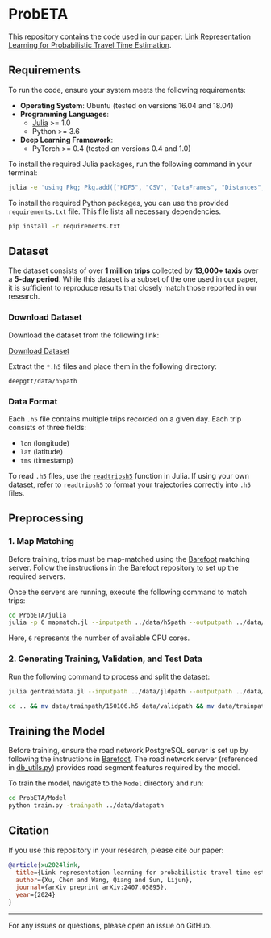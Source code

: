 # ProbETA

This repository contains the code used in our paper: [Link Representation Learning for Probabilistic Travel Time Estimation](https://arxiv.org/abs/2407.05895).

## Requirements

To run the code, ensure your system meets the following requirements:

- **Operating System**: Ubuntu (tested on versions 16.04 and 18.04)
- **Programming Languages**:
  - [Julia](https://julialang.org/downloads/) >= 1.0
  - Python >= 3.6
- **Deep Learning Framework**:
  - PyTorch >= 0.4 (tested on versions 0.4 and 1.0)

To install the required Julia packages, run the following command in your terminal:

```bash
julia -e 'using Pkg; Pkg.add(["HDF5", "CSV", "DataFrames", "Distances", "StatsBase", "JSON", "Lazy", "JLD2", "ArgParse"])'
```

To install the required Python packages, you can use the provided `requirements.txt` file. This file lists all necessary dependencies.

```bash
pip install -r requirements.txt
```

## Dataset

The dataset consists of over **1 million trips** collected by **13,000+ taxis** over a **5-day period**. While this dataset is a subset of the one used in our paper, it is sufficient to reproduce results that closely match those reported in our research.

### Download Dataset

Download the dataset from the following link:

[Download Dataset](https://drive.google.com/open?id=1tdgarnn28CM01o9hbeKLUiJ1o1lskrqA)

Extract the `*.h5` files and place them in the following directory:

```
deepgtt/data/h5path
```

### Data Format

Each `.h5` file contains multiple trips recorded on a given day. Each trip consists of three fields:

- `lon` (longitude)
- `lat` (latitude)
- `tms` (timestamp)

To read `.h5` files, use the [`readtripsh5`](https://github.com/boathit/ChenXu02/ProbETA/julia/Trip.jl#L28) function in Julia. If using your own dataset, refer to `readtripsh5` to format your trajectories correctly into `.h5` files.

## Preprocessing

### 1. Map Matching

Before training, trips must be map-matched using the [Barefoot](https://github.com/boathit/barefoot) matching server. Follow the instructions in the Barefoot repository to set up the required servers.

Once the servers are running, execute the following command to match trips:

```bash
cd ProbETA/julia
julia -p 6 mapmatch.jl --inputpath ../data/h5path --outputpath ../data/jldpath
```

Here, `6` represents the number of available CPU cores.

### 2. Generating Training, Validation, and Test Data

Run the following command to process and split the dataset:

```bash
julia gentraindata.jl --inputpath ../data/jldpath --outputpath ../data/trainpath

cd .. && mv data/trainpath/150106.h5 data/validpath && mv data/trainpath/150107.h5 data/testpath
```

## Training the Model

Before training, ensure the road network PostgreSQL server is set up by following the instructions in [Barefoot](https://github.com/boathit/barefoot). The road network server (referenced in [db_utils.py](https://github.com/boathit/deepgtt/blob/master/harbin/python/db_utils.py#L8)) provides road segment features required by the model.

To train the model, navigate to the `Model` directory and run:

```bash
cd ProbETA/Model
python train.py -trainpath ../data/datapath
```

## Citation

If you use this repository in your research, please cite our paper:

```bibtex
@article{xu2024link,
  title={Link representation learning for probabilistic travel time estimation},
  author={Xu, Chen and Wang, Qiang and Sun, Lijun},
  journal={arXiv preprint arXiv:2407.05895},
  year={2024}
}
```

---

For any issues or questions, please open an issue on GitHub.

